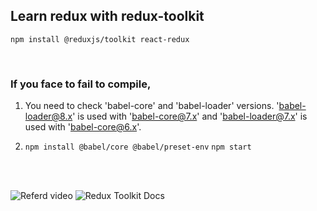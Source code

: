 ## Learn redux with redux-toolkit

`npm install @reduxjs/toolkit react-redux`

<br>

### If you face to fail to compile,

1. You need to check 'babel-core' and 'babel-loader' versions.
   'babel-loader@8.x' is used with 'babel-core@7.x'
   and 'babel-loader@7.x' is used with 'babel-core@6.x'.

2. `npm install @babel/core @babel/preset-env`
   `npm start`

<br>
<br>

![Referd video](https://youtu.be/iBUJVy8phqw)
![Redux Toolkit Docs](https://redux-toolkit.js.org/)
